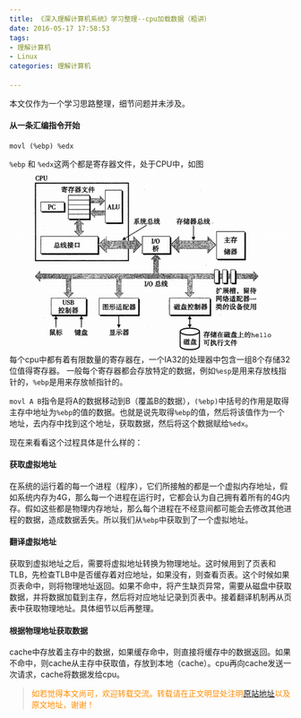 ```yaml
---
title: 《深入理解计算机系统》学习整理--cpu加载数据（粗讲）
date: 2016-05-17 17:58:53
tags:
- 理解计算机
- Linux
categories: 理解计算机

---
```

本文仅作为一个学习思路整理，细节问题并未涉及。
#### 从一条汇编指令开始
```
movl (%ebp) %edx
```
`%ebp` 和 `%edx`这两个都是寄存器文件，处于CPU中，如图
![](/images/computer-system/computer-system-all.PNG)
每个cpu中都有着有限数量的寄存器在，一个IA32的处理器中包含一组8个存储32位值得寄存器。
一般每个寄存器都会存放特定的数据，例如`%esp`是用来存放栈指针的，`%ebp`是用来存放帧指针的。

`movl A B`指令是将A的数据移动到B（覆盖B的数据），`(%ebp)`中括号的作用是取得主存中地址为`%ebp`的值的数据。也就是说先取得`%ebp`的值，然后将该值作为一个地址，去内存中找到这个地址，获取数据，然后将这个数据赋给`%edx`。

现在来看看这个过程具体是什么样的：
#### 获取虚拟地址
在系统的运行着的每一个进程（程序），它们所接触的都是一个虚拟内存地址，假如系统内存为4G，那么每一个进程在运行时，它都会认为自己拥有着所有的4G内存。假如这些都是物理内存地址，那么每个进程在不经意间都可能会去修改其他进程的数据，造成数据丢失。所以我们从`%ebp`中获取到了一个虚拟地址。

#### 翻译虚拟地址
获取到虚拟地址之后，需要将虚拟地址转换为物理地址。这时候用到了页表和TLB，先检查TLB中是否缓存着对应地址，如果没有，则查看页表。这个时候如果页表命中，则将物理地址返回。如果不命中，将产生缺页异常，需要从磁盘中获取数据，并将数据加载到主存，然后将对应地址记录到页表中。接着翻译机制再从页表中获取物理地址。具体细节以后再整理。

#### 根据物理地址获取数据
cache中存放着主存中的数据，如果缓存命中，则直接将缓存中的数据返回。如果不命中，则cache从主存中获取值，存放到本地（cache）。cpu再向cache发送一次请求，cache将数据发给cpu。


><font color= Darkorange>如若觉得本文尚可，欢迎转载交流。转载请在正文明显处注明[原站地址](http://vinoit.me)以及原文地址，谢谢！</font> 
